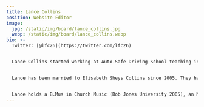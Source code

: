```yaml
---
title: Lance Collins
position: Website Editor
image:
  jpg: /static/img/board/lance_collins.jpg
  webp: /static/img/board/lance_collins.webp
bio: >-
  Twitter: [@lfc26](https://twitter.com/lfc26)


  Lance Collins started working at Auto-Safe Driving School teaching in the classroom in 2003. In 2005 he started teaching behind the wheel as well as in the classroom. In 2013 Lance became a safety officer for road tests and became the Operations Manager at Auto-Safe. His duties at this time include teaching BTW and classroom, managing the office and instructor staff, and solving any IT issues that arise.


  Lance has been married to Elisabeth Sheys Collins since 2005. They have four kids: James, Piper, Zoë, and Avery. When he is not working, he is usually spending time with them and keeping things under control on the homefront. Lance likes to follow consumer technology through YouTube and different tech blogs.


  Lance holds a B.Mus in Church Music (Bob Jones University 2005), an M.DIv. (Geneva Reformed Seminary 2009), and he has taken courses at Northern Virginia Community College in Driver and Traffic Safety (2009).
---
```

